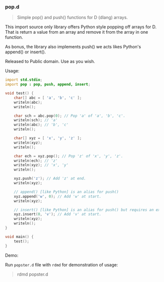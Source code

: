 ### pop.d
> Simple pop() and push() functions for D (dlang) arrays.

This import source only library offers Python style popping off arrays for D.
That is return a value from an array and remove it from the array in one function.

As bonus, the library also implements push() we acts likes Python's append() or insert().

Released to Public domain. Use as you wish.

Usage:

```d
import std.stdio;
import pop : pop, push, append, insert;

void test() {
    char[] abc = [ 'a', 'b', 'c' ];
    writeln(abc);
    writeln();

    char sch = abc.pop(0); // Pop 'a' of 'a', 'b', 'c'.
    writeln(sch); // 'a'
    writeln(abc); // 'b', 'c'
    writeln();

    char[] xyz = [ 'x', 'y', 'z' ];
    writeln(xyz);
    writeln();

    char ech = xyz.pop(); // Pop 'z' of 'x', 'y', 'z'.
    writeln(ech); // 'z'
    writeln(xyz); // 'x', 'y'
    writeln();

    xyz.push('z'); // Add 'z' at end.
    writeln(xyz);

    // append() [like Python] is an alias for push()
    xyz.append('w', 0); // Add 'w' at start.
    writeln(xyz);

    // insert() [like Python] is an alias for push() but requires an explicit index first.
    xyz.insert(0, 'v'); // Add 'v' at start.
    writeln(xyz);
    writeln();
}

void main() {
    test();
}
```

Demo:

Run `popster.d` file with `rdmd` for demonstration of usage:
> rdmd popster.d
